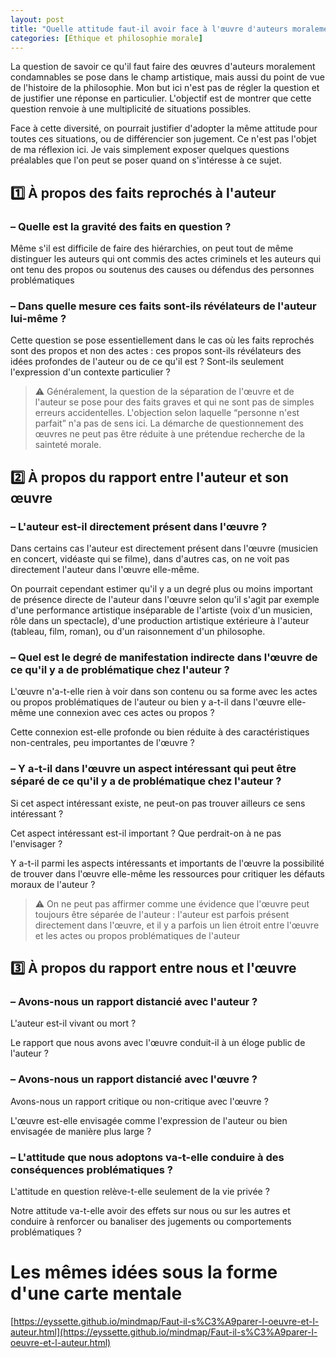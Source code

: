 ```yaml
---
layout: post
title: "Quelle attitude faut-il avoir face à l'œuvre d'auteurs moralement condamnables ? Peut-on séparer l'œuvre et l'auteur ?"
categories: [Éthique et philosophie morale]
---
```


La question de savoir ce qu'il faut faire des œuvres d'auteurs moralement condamnables se pose dans le champ artistique, mais aussi du point de vue de l'histoire de la philosophie. Mon but ici n'est pas de régler la question et de justifier une réponse en particulier. L'objectif est de montrer que cette question renvoie à une multiplicité de situations possibles.

Face à cette diversité, on pourrait justifier d'adopter la même attitude pour toutes ces situations, ou de différencier son jugement. Ce n'est pas l'objet de ma réflexion ici. Je vais simplement exposer quelques questions préalables que l'on peut se poser quand on s'intéresse à ce sujet.


## 1️⃣ À propos des faits reprochés à l'auteur 

### – Quelle est la gravité des faits en question ?
Même s'il est difficile de faire des hiérarchies, on peut tout de même distinguer les auteurs qui ont commis des actes criminels et les auteurs qui ont tenu des propos ou soutenus des causes ou défendus des personnes problématiques

### – Dans quelle mesure ces faits sont-ils révélateurs de l'auteur lui-même ?

Cette question se pose essentiellement dans le cas où les faits reprochés sont des propos et non des actes : ces propos sont-ils révélateurs des idées profondes de l'auteur ou de ce qu'il est ? Sont-ils seulement l'expression d'un contexte particulier ?

<blockquote>⚠️ Généralement, la question de la séparation de l'œuvre et de l'auteur se pose pour des faits graves et qui ne sont pas de simples erreurs accidentelles. L'objection selon laquelle “personne n'est parfait” n'a pas de sens ici. La démarche de questionnement des œuvres ne peut pas être réduite à une prétendue recherche de la sainteté morale.</blockquote>

## 2️⃣ À propos du rapport entre l'auteur et son œuvre 

### – L'auteur est-il directement présent dans l'œuvre ?

Dans certains cas l'auteur est directement présent dans l'œuvre (musicien en concert, vidéaste qui se filme), dans d'autres cas, on ne voit pas directement l'auteur dans l'œuvre elle-même.

On pourrait cependant estimer qu'il y a un degré plus ou moins important de présence directe de l'auteur dans l'œuvre selon qu'il s'agit par exemple d'une performance artistique inséparable de l'artiste (voix d'un musicien, rôle dans un spectacle), d'une production artistique extérieure à l'auteur (tableau, film, roman), ou d'un raisonnement d'un philosophe.

### – Quel est le degré de manifestation indirecte dans l'œuvre de ce qu'il y a de problématique chez l'auteur ?

L'œuvre n'a-t-elle rien à voir dans son contenu ou sa forme avec les actes ou propos problématiques de l'auteur ou bien y a-t-il dans l'œuvre elle-même une connexion avec ces actes ou propos ?

Cette connexion est-elle profonde ou bien réduite à des caractéristiques non-centrales, peu importantes de l'œuvre ? 

### – Y a-t-il dans l'œuvre un aspect intéressant qui peut être séparé de ce qu'il y a de problématique chez l'auteur ?

Si cet aspect intéressant existe, ne peut-on pas trouver ailleurs ce sens intéressant ?

Cet aspect intéressant est-il important ? Que perdrait-on à ne pas l'envisager ?

Y a-t-il parmi les aspects intéressants et importants de l'œuvre la possibilité de trouver dans l'œuvre elle-même les ressources pour critiquer les défauts moraux de l'auteur ?

<blockquote>⚠️ On ne peut pas affirmer comme une évidence que l'œuvre peut toujours être séparée de l'auteur : l'auteur est parfois présent directement dans l'œuvre, et il y a parfois un lien étroit entre l'œuvre et les actes ou propos problématiques de l'auteur</blockquote>

## 3️⃣ À propos du rapport entre nous et l'œuvre 

### – Avons-nous un rapport distancié avec l'auteur ?

L'auteur est-il vivant ou mort ?

Le rapport que nous avons avec l'œuvre conduit-il à un éloge public de l'auteur ?

### – Avons-nous un rapport distancié avec l'œuvre ? 

Avons-nous un rapport critique ou non-critique avec l'œuvre ?

L'œuvre est-elle envisagée comme l'expression de l'auteur ou bien envisagée de manière plus large ?

### – L'attitude que nous adoptons va-t-elle conduire à des conséquences problématiques ?

L'attitude en question relève-t-elle seulement de la vie privée ?

Notre attitude va-t-elle avoir des effets sur nous ou sur les autres et conduire à renforcer ou banaliser des jugements ou comportements problématiques ?


# Les mêmes idées sous la forme d'une carte mentale

[https://eyssette.github.io/mindmap/Faut-il-s%C3%A9parer-l-oeuvre-et-l-auteur.html](https://eyssette.github.io/mindmap/Faut-il-s%C3%A9parer-l-oeuvre-et-l-auteur.html)
